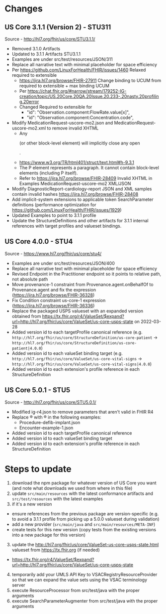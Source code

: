# Changes 
## US Core 3.1.1 (Version 2) - STU311
Source - http://hl7.org/fhir/us/core/STU3.1.1/
- Removed 3.1.0 Artifacts
- Updated to 3.1.1 Artifacts STU3.1.1
- Examples are under src/test/resources/JSON/311
- Replace all narrative text with minimal placeholder for space efficiency
- Per https://github.com/LinuxForHealth/FHIR/issues/1460 Relaxed required to extensible
    - https://jira.hl7.org/browse/FHIR-27911 Change binding to UCUM from required to extensible + max binding UCUM
    - Per https://chat.fhir.org/#narrow/stream/179252-IG-creation/topic/US.20Core.20QA.20Issue.20.233-.20nasty.20profiling.20error
    - Changed Required to extensible for 
        - "id": "Observation.component:FlowRate.value[x]",
        - "id": "Observation.component:Concentration.code",
- Modify MedicationRequest-uscore-mo2.json and MedicationRequest-uscore-mo2.xml to remove invalid XHTML
   - Any <p> (or other block-level element) will implicitly close any open <p>.
   - https://www.w3.org/TR/html401/struct/text.html#h-9.3.1
   - The P element represents a paragraph. It cannot contain block-level elements (including P itself).
   - Refer to https://jira.hl7.org/browse/FHIR-28409 Invalid XHTML in Examples MedicationRequest-uscore-mo2 XML/JSON
- Modify DiagnosticReport-cardiology-report JSON and XML samples contain invalid hashes https://jira.hl7.org/browse/FHIR-28408
- Add implicit-system extensions to applicable token SearchParameter definitions (performance optimization for https://github.com/LinuxForHealth/FHIR/issues/1929)
- Updated Examples to point to 3.1.1 profile
- Update the StructureDefinitions and other artifacts for 3.1.1 internal references with target profiles and valueset bindings.

## US Core 4.0.0 - STU4
Source - https://www.hl7.org/fhir/us/core/stu4/
- Examples are under src/test/resources/JSON/400
- Replace all narrative text with minimal placeholder for space efficiency
- Revised Endpoint in the Practitioner endpoint so it points to relative path, not absolute path
- Move provenance-1 constraint from Provenance.agent.onBehalfOf to Provenance.agent and fix the expression (https://jira.hl7.org/browse/FHIR-36328)
- Fix Condition constraint us-core-1 expression (https://jira.hl7.org/browse/FHIR-36336) 
- Replace the packaged USPS valueset with an expanded version obtained from https://tx.fhir.org/r4/ValueSet/$expand?url=http://hl7.org/fhir/us/core/ValueSet/us-core-usps-state on 2022-03-28
- Added version id to each targetProfile canonical reference (e.g. `http://hl7.org/fhir/us/core/StructureDefinition/us-core-patient` -> `http://hl7.org/fhir/us/core/StructureDefinition/us-core-patient|4.0.0`)
- Added version id to each valueSet binding target (e.g. `http://hl7.org/fhir/us/core/ValueSet/us-core-vital-signs` -> `http://hl7.org/fhir/us/core/ValueSet/us-core-vital-signs|4.0.0`)
- Added version id to each extension's profile reference in each StructureDefinition


## US Core 5.0.1 - STU5
Source - http://hl7.org/fhir/us/core/STU5.0.1/
- Modified ig-r4.json to remove parameters that aren't valid in FHIR R4
- Replace &reg; with ® in the following examples:
  - Procedure-defib-implant.json
  - Encounter-example-1.json
- Added version id to each targetProfile canonical reference
- Added version id to each valueSet binding target
- Added version id to each extension's profile reference in each StructureDefinition


# Steps to update
1. download the npm package for whatever version of US Core you want (and note what downloads we used from where in this file)
2. update `src/main/resources` with the latest conformance artifacts and `src/test/resources` with the latest examples
3. if it's a new version
  - ensure references from the previous package are version-specific (e.g. to avoid a 3.1.1 profile from picking up a 5.0.0 valueset during validation)
  - add a new provider (`src/main/java` and `src/main/resources/META-INF`)
  - create tests for this new version (copy tests from the existing versions into a new package for this version)
3. update the http://hl7.org/fhir/us/core/ValueSet-us-core-usps-state.html valueset from https://tx.fhir.org (if needed)
  - https://tx.fhir.org/r4/ValueSet/$expand?url=http://hl7.org/fhir/us/core/ValueSet/us-core-usps-state
4. temporarily add your UMLS API Key to VSACRegistryResourceProvider so that we can expand the value sets using the VSAC terminology server
5. execute ResourceProcessor from src/test/java with the proper arguments
6. execute SearchParameterAugmenter from src/test/java with the proper arguments